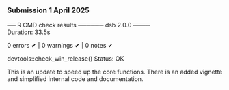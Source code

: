### Submission 1 April 2025 

── R CMD check results ────── dsb 2.0.0 ────  
Duration: 33.5s  

0 errors ✔ | 0 warnings ✔ | 0 notes ✔  

devtools::check_win_release()
Status: OK


This is an update to speed up the core functions. There is an added vignette and simplified internal code and documentation.  
